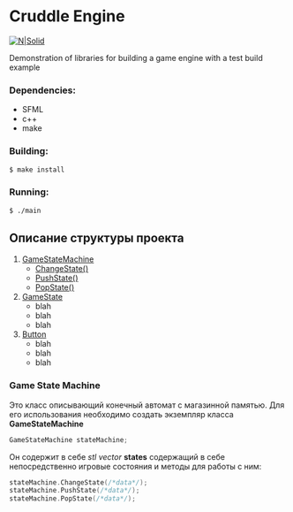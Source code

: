 # Cruddle Engine

[![N|Solid](https://pp.userapi.com/c840436/v840436638/3d3e4/xIRLcWSTnJo.jpg?ava=1)](https://vk.com/crudlestudio)

Demonstration of libraries for building a game engine with a test build example

### Dependencies:
 - SFML
 - c++
 - make
 
### Building:
```sh
$ make install
```

### Running:
```sh
$ ./main
```

## Описание структуры проекта
1. [GameStateMachine](#statemachine)
    - [ChangeState()](#changestate)
    - [PushState()](#pushstate)
    - [PopState()](#popstate)
2. [GameState](#state)
    - blah
    - blah
    - blah
3. [Button](#button)
    - blah
    - blah
    - blah
  
### <a name="statemachine"></a> Game State Machine
Это класс описывающий конечный автомат с магазинной памятью.
Для его использования необходимо создать экземпляр класса __GameStateMachine__
```c++
GameStateMachine stateMachine;
```
Он содержит в себе *stl vector* __states__ содержащий в себе непосредственно игровые состояния и методы для работы с ним:
```c++
stateMachine.ChangeState(/*data*/);
stateMachine.PushState(/*data*/);
stateMachine.PopState(/*data*/);
```
  
  
###